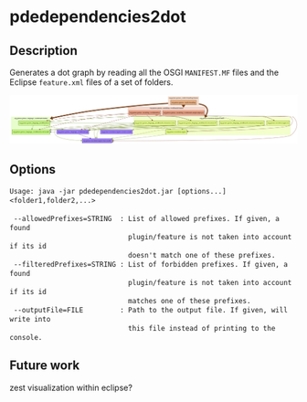 # pdedependencies2dot

## Description

Generates a dot graph by reading all the OSGI `MANIFEST.MF` files and the Eclipse `feature.xml` files of a set of folders.

![Example](https://raw.githubusercontent.com/diverse-project/pdedependencies2dot/master/example.png)

## Options

~~~~
Usage: java -jar pdedependencies2dot.jar [options...] <folder1,folder2,...>

 --allowedPrefixes=STRING  : List of allowed prefixes. If given, a found
                             plugin/feature is not taken into account if its id
                             doesn't match one of these prefixes.
 --filteredPrefixes=STRING : List of forbidden prefixes. If given, a found
                             plugin/feature is not taken into account if its id
                             matches one of these prefixes.
 --outputFile=FILE         : Path to the output file. If given, will write into
                             this file instead of printing to the console.
~~~~

## Future work

zest visualization within eclipse?
